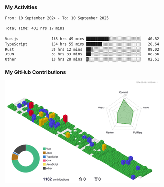 ### My Activities

<!--START_SECTION:waka-->

```txt
From: 10 September 2024 - To: 10 September 2025

Total Time: 401 hrs 17 mins

Vue.js               163 hrs 49 mins ██████████▒░░░░░░░░░░░░░░   40.82 %
TypeScript           114 hrs 55 mins ███████░░░░░░░░░░░░░░░░░░   28.64 %
Rust                 36 hrs 12 mins  ██▒░░░░░░░░░░░░░░░░░░░░░░   09.02 %
JSON                 33 hrs 33 mins  ██░░░░░░░░░░░░░░░░░░░░░░░   08.36 %
Other                10 hrs 28 mins  ▓░░░░░░░░░░░░░░░░░░░░░░░░   02.61 %
```

<!--END_SECTION:waka-->

### My GitHub Contributions

![](./profile-3d-contrib/profile-gitblock.svg)
